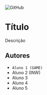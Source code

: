 ![GitHub](https://img.shields.io/github/license/MateusFattori/teste3?style=plastic)
# Título
Descrição
## Autores
- ` Aluno 1 (GAME) `
- Aluno 2 (INW)
- Aluno 3
- Aluno 4
- Aluno 5
